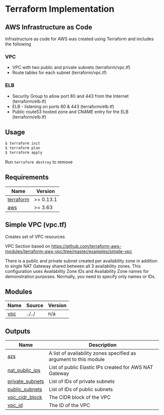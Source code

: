 # Terraform Implementation

## AWS Infrastructure as Code 

Infrastructure as code for AWS was created using Terraform and includes the following

### VPC

- VPC with two public and private subnets (terraform/vpc.tf)
- Route tables for each subnet (terraform/vpc.tf)

### ELB

- Security Group to allow port 80 and 443 from the Internet (terraform/elb.tf)
- ELB - listening on ports 80 & 443 (terraform/elb.tf)
- Public route53 hosted zone and CNAME entry for the ELB (terraform/elb.tf)

## Usage

```bash
$ terraform init
$ terraform plan
$ terraform apply
```

Run `terraform destroy` to remove

## Requirements

| Name | Version |
|------|---------|
| <a name="requirement_terraform"></a> [terraform](#requirement\_terraform) | >= 0.13.1 |
| <a name="requirement_aws"></a> [aws](#requirement\_aws) | >= 3.63 |

## Simple VPC (vpc.tf)

Creates set of VPC resources

VPC Section based on https://github.com/terraform-aws-modules/terraform-aws-vpc/tree/master/examples/simple-vpc

There is a public and private subnet created per availability zone in addition to single NAT Gateway shared between all 3 availability zones.
This configuration uses Availability Zone IDs and Availability Zone names for demonstration purposes. Normally, you need to specify only names or IDs.

## Modules

| Name | Source | Version |
|------|--------|---------|
| <a name="module_vpc"></a> [vpc](#module\_vpc) | ../../ | n/a |
## Outputs

| Name | Description |
|------|-------------|
| <a name="output_azs"></a> [azs](#output\_azs) | A list of availability zones specified as argument to this module |
| <a name="output_nat_public_ips"></a> [nat\_public\_ips](#output\_nat\_public\_ips) | List of public Elastic IPs created for AWS NAT Gateway |
| <a name="output_private_subnets"></a> [private\_subnets](#output\_private\_subnets) | List of IDs of private subnets |
| <a name="output_public_subnets"></a> [public\_subnets](#output\_public\_subnets) | List of IDs of public subnets |
| <a name="output_vpc_cidr_block"></a> [vpc\_cidr\_block](#output\_vpc\_cidr\_block) | The CIDR block of the VPC |
| <a name="output_vpc_id"></a> [vpc\_id](#output\_vpc\_id) | The ID of the VPC |